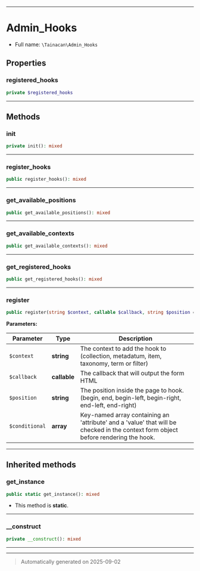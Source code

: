 ***

# Admin_Hooks





* Full name: `\Tainacan\Admin_Hooks`



## Properties


### registered_hooks



```php
private $registered_hooks
```






***

## Methods


### init



```php
private init(): mixed
```












***

### register_hooks



```php
public register_hooks(): mixed
```












***

### get_available_positions



```php
public get_available_positions(): mixed
```












***

### get_available_contexts



```php
public get_available_contexts(): mixed
```












***

### get_registered_hooks



```php
public get_registered_hooks(): mixed
```












***

### register



```php
public register(string $context, callable $callback, string $position = &#039;end-left&#039;, array $conditional = null): mixed
```








**Parameters:**

| Parameter | Type | Description |
|-----------|------|-------------|
| `$context` | **string** | The context to add the hook to (collection, metadatum, item, taxonomy, term or filter) |
| `$callback` | **callable** | The callback that will output the form HTML |
| `$position` | **string** | The position inside the page to hook. (begin, end, begin-left, begin-right, end-left, end-right) |
| `$conditional` | **array** | Key-named array containing an &#039;attribute&#039; and a &#039;value&#039; that will be checked in the context form object before rendering the hook. |





***


## Inherited methods


### get_instance



```php
public static get_instance(): mixed
```



* This method is **static**.








***

### __construct



```php
private __construct(): mixed
```












***


***
> Automatically generated on 2025-09-02
